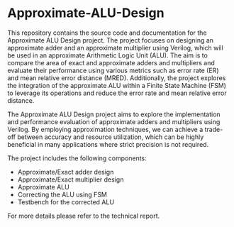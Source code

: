 # Approximate-ALU-Design
This repository contains the source code and documentation for the Approximate ALU Design project. The project focuses on designing an approximate adder and an approximate multiplier using Verilog, which will be used in an approximate Arithmetic Logic Unit (ALU). The aim is to compare the area of exact and approximate adders and multipliers and evaluate their performance using various metrics such as error rate (ER) and mean relative error distance (MRED). Additionally, the project explores the integration of the approximate ALU within a Finite State Machine (FSM) to leverage its operations and reduce the error rate and mean relative error distance.

The Approximate ALU Design project aims to explore the implementation and performance evaluation of approximate adders and multipliers using Verilog. By employing approximation techniques, we can achieve a trade-off between accuracy and resource utilization, which can be highly beneficial in many applications where strict precision is not required.

The project includes the following components:
- Approximate/Exact adder design
- Approximate/Exact multiplier design
- Approximate ALU
- Correcting the ALU using FSM 
- Testbench for the corrected ALU

For more details please refer to the technical report.
